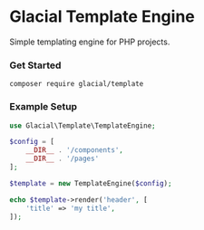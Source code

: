 # Glacial Template Engine

Simple templating engine for PHP projects.

### Get Started
`composer require glacial/template`

### Example Setup

```php
use Glacial\Template\TemplateEngine;

$config = [
    __DIR__ . '/components',
    __DIR__ . '/pages'
];

$template = new TemplateEngine($config);

echo $template->render('header', [
    'title' => 'my title',
]);
```